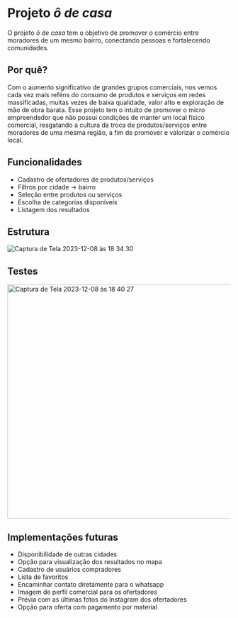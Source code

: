
# Projeto *ô de casa*

O projeto *ô de casa* tem o objetivo de promover o comércio entre moradores de um mesmo bairro, conectando pessoas e fortalecendo comunidades.

## Por quê?

Com o aumento significativo de grandes grupos comerciais, nos vemos cada vez mais reféns do consumo de produtos e serviços em redes massificadas, muitas vezes de baixa qualidade, valor alto e exploração de mão de obra barata. Esse projeto tem o intuito de promover o micro empreendedor que não possui condições de manter um local físico comercial, resgatando a cultura da troca de produtos/serviços entre moradores de uma mesma região, a fim de promover e valorizar o comércio local.

## Funcionalidades

- Cadastro de ofertadores de produtos/serviços
- Filtros por cidade -> bairro
- Seleção entre produtos ou serviços
- Escolha de categorias disponíveis
- Listagem dos resultados

## Estrutura

![Captura de Tela 2023-12-08 às 18 34 30](https://github.com/osikmelina/o-de-casa/assets/107154514/0ee9b5c5-4442-40a1-97ab-10e25bf80c7e)

## Testes

<img width="528" alt="Captura de Tela 2023-12-08 às 18 40 27" src="https://github.com/osikmelina/o-de-casa/assets/107154514/6757ecc5-30b4-4149-99bc-6d5b09249ee9">

## Implementações futuras

- Disponibilidade de outras cidades
- Opção para visualização dos resultados no mapa
- Cadastro de usuários compradores
- Lista de favoritos
- Encaminhar contato diretamente para o whatsapp
- Imagem de perfil comercial para os ofertadores
- Prévia com as últimas fotos do Instagram dos ofertadores
- Opção para oferta com pagamento por material
